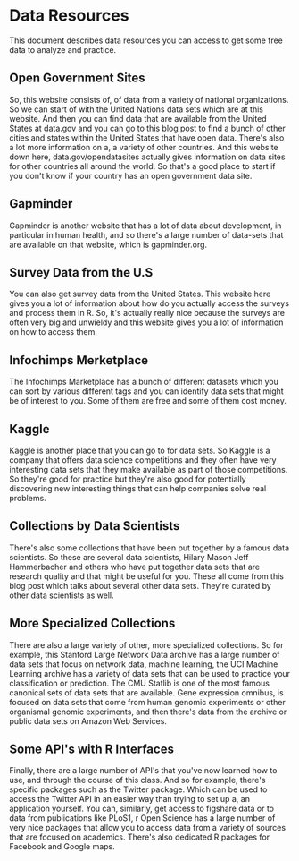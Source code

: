 
# Data Resources


This document describes data resources you can access to get some free data to analyze and practice.

## Open Government Sites

So, this website consists of, of data from a variety of national organizations. So we can start of with the United Nations data sets which are at this website. And then you can find data that are available from the United States at data.gov and you can go to 
this blog post to find a bunch of other cities and states within the United States that have open data. There's also a lot more information on a,
a variety of other countries. And this website down here, data.gov/opendatasites actually gives information on data sites for other countries all
around the world. So that's a good place to start if you don't know if your country has an open government data site.


## Gapminder

Gapminder is another website that has a lot of data about development, in particular in human health, and so there's a large number of data-sets
that are available on that website, which is gapminder.org.


## Survey Data from the U.S

You can also get survey data from the United States. This website here gives you a lot of information about how do you actually access the surveys and process them in R. So, it's actually really nice because the surveys are often very big and unwieldy and this website gives you a lot of information on how to access them. 


## Infochimps Merketplace

The Infochimps Marketplace has a bunch of different datasets which you can sort by various different tags and you can identify data sets that might be of interest to you. Some of them are free and some of them cost money.


## Kaggle

Kaggle is another place that you can go to for data sets. So Kaggle is a company that offers data science competitions and they often have very interesting data sets that they make available as part of those competitions. So they're good for practice but they're also good for potentially
discovering new interesting things that can help companies solve real problems.


## Collections by Data Scientists

There's also some collections that have been put together by a famous data scientists. So these are several data scientists, Hilary Mason Jeff Hammerbacher and others who have put together data sets that are research quality and that might be useful for you. These all come from this blog post which talks about several other data sets. They're curated by other data scientists as well.


## More Specialized Collections

There are also a large variety of other, more specialized collections. So for example, this Stanford Large Network Data archive has a large number of data sets that focus on network data, machine learning, the UCI Machine Learning archive has a variety of data sets that can be used to practice your classification or prediction. The CMU Statlib is one of the most famous canonical sets of data sets that are available. Gene expression omnibus, is focused on data sets that come from human genomic experiments or other organismal genomic experiments, and then there's data from the archive or public data sets on Amazon Web Services. 


## Some API's with R Interfaces

Finally, there are a large number of API's that you've now learned how to use, and through the course of this class. And so for example, there's specific packages such as the Twitter package. Which can be used to access the Twitter API in an easier way than trying to set up a, an application yourself. You can, similarly, get access to figshare data or to data from publications like PLoS1, r Open Science has a large number of very nice packages that allow you to access data from a variety of sources that are focused on academics. There's also dedicated R packages for Facebook and Google maps.


